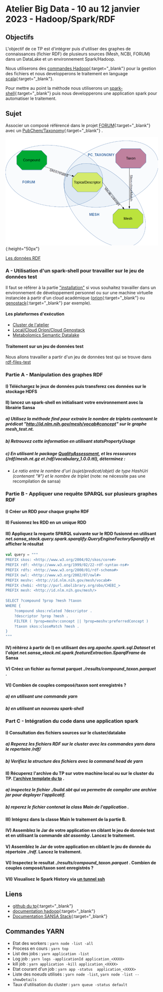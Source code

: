# Atelier Big Data - 10 au 12 janvier 2023 - Hadoop/Spark/RDF

## Objectifs

L'objectif de ce TP est d'intégrer puis d'utiliser des graphes de connaissances (fichier RDF) de plusieurs sources (Mesh, NCBI, FORUM) dans un DataLake et un environnement Spark/Hadoop. 

Nous utiliserons des [commandes Hadoop](https://hadoop.apache.org/docs/current/hadoop-project-dist/hadoop-common/FileSystemShell.html){:target="_blank"} pour la gestion des fichiers et nous developperons le traitement en language [scala](https://www.scala-lang.org/){:target="_blank"}. 

Pour mettre au point la méthode nous utiliserons un [spark-shell](https://spark.apache.org/docs/latest/quick-start.html){:target="_blank"} puis nous developperons une application spark pour automatiser le traitement.

## Sujet

Associer un composé référencé dans le projet [FORUM](https://forum-webapp.semantic-metabolomics.fr/#/about){:target="_blank"} avec un [PubChem/Taxonomy](https://pubchem.ncbi.nlm.nih.gov/source/22056){:target="_blank"} .

![fig1](./img/fig1.png){:height="50px"}

[Les données RDF](./databases.md)


### A - Utilisation d'un  spark-shell pour travailler sur le jeu de données test

Il faut se référer à la partie ["installation"](./prerequisites.md) si vous souhaitez travailler dans un environnement de développement personnel ou sur une machine virtuelle instanciée à partir d'un cloud académique ([orion](https://orion.cloud.inrae.fr/){:target="_blank"} ou [genostack](https://genostack.genouest.org/){:target="_blank"} par exemple).


#### Les plateformes d'exécution

- [Cluster de l'atelier](./clustertp.md)
- [Local/Cloud Orion/Cloud Genostack](./local.md)
- [Metabolomics Semantic Datalake](./msd.md)

#### Traitement sur un jeu de données test

Nous allons travailler a partir d'un jeu de données test qui se trouve dans [rdf-files-test](https://github.com/p2m2/tp-big-data-scala-spark-sansa/tree/main/rdf-files-test)


### Partie A - Manipulation des graphes RDF

#### I) Téléchargez le jeux de données puis transferez ces données sur le stockage HDFS  
#### II) lancez un spark-shell en initialisant votre environnement avec la librairie Sansa
##### a) Utilisez la méthode *find* pour extraire le nombre de triplets contenant le prédicat *"http://id.nlm.nih.gov/mesh/vocab#concept"* sur le graphe *mesh_test.nt*.
##### b) Retrouvez cette information en utilisant *statsPropertyUsage*
##### c) En utilisant le package [QualityAssessment](./qualityassessment.md), et les ressources (/rdf/mesh.nt.gz et /rdf/vocabulary_1.0.0.ttl), déterminez :
 
 - *Le ratio entre le nombre d'uri (sujet/predicat/objet) de type HashUri (contenant "#") et le nombre de triplet* (note: ne nécessite pas une recompilation de sansa)

### Partie B - Appliquer une requête SPARQL sur plusieurs graphes RDF

#### I) Créer un RDD pour chaque graphe RDF
#### II) Fusionnez les RDD en un unique RDD
#### III) Appliquez la requete SPARQL suivante sur le RDD fusionné en utilisant *net.sansa_stack.query.spark.sparqlify.QueryEngineFactorySparqlify* et afficher le résultat

```scala
val query = """ 
PREFIX skos: <http://www.w3.org/2004/02/skos/core#>
PREFIX rdf: <http://www.w3.org/1999/02/22-rdf-syntax-ns#>
PREFIX rdfs: <http://www.w3.org/2000/01/rdf-schema#>
PREFIX owl: <http://www.w3.org/2002/07/owl#>
PREFIX meshv: <http://id.nlm.nih.gov/mesh/vocab#>
PREFIX chebi: <http://purl.obolibrary.org/obo/CHEBI_>
PREFIX mesh: <http://id.nlm.nih.gov/mesh/>

SELECT ?compound ?prop ?mesh ?taxon
WHERE {
    ?compound skos:related ?descriptor .
    ?descriptor ?prop ?mesh .
    FILTER ( ?prop=meshv:concept || ?prop=meshv:preferredConcept )
    ?taxon skos:closeMatch ?mesh .
}
"""
```

#### IV) réitérez à partir de I) en utilisant des *org.apache.spark.sql.Dataset* et l'objet *net.sansa_stack.ml.spark.featureExtraction.SparqlFrame* de Sansa  

#### V) Créez un fichier au format parquet *./results/compound_taxon.parquet* .

#### VI) Combien de couples composé/taxon sont enregistrés ?
##### a) en utilisant une commande yarn
##### b) en utilisant un nouveau spark-shell

### Part C - Intégration du code dans une application spark

#### I) Consultation des fichiers sources sur le cluster/datalake

##### a) Reperez les fichiers RDF sur le cluster avec les commandes yarn dans le repertoire */rdf/*
##### b) Verifiez la structure des fichiers avec la command head de yarn

#### II) Récuperez l'archive du TP sur votre machine local ou sur le cluster du TP. [l'archive template du tp](https://github.com/p2m2/tp-big-data-scala-spark-sansa/archive/refs/heads/main.zip) .
##### a) inspectez le fichier *./build.sbt* qui va permetre de compiler une archive jar pour deployer l'applicatif.
##### b) reperez le fichier contenat la class *Main* de l'application .

#### III) Intégrez dans la classe Main le traitement de la partie B.

#### IV) Assemblez le Jar de votre application en ciblant le jeu de donnée test et en utilisant la commande *sbt assemby*. Lancez le traitement.
 
#### V) Assemblez le Jar de votre application en ciblant le jeu de donnée du répertoire *./rdf*. Lancez le traitement.

#### VI) Inspectez le resultat *./results/compound_taxon.parquet* . Combien de couples composé/taxon sont enregistrés ?

#### VII) Visualisez le Spark History via [un tunnel ssh](./clustertp.md#redirection-du-spark-history-sur-la-machine-locale) 



## Liens

- [github du tp](https://github.com/p2m2/tp-big-data-scala-spark-sansa/){:target="_blank"}
- [documentation hadoop](https://hadoop.apache.org/docs/current/hadoop-project-dist/hadoop-common/FileSystemShell.html){:target="_blank"}
- [Documentation SANSA Stack](http://sansa-stack.github.io/SANSA-Stack/){:target="_blank"}


## Commandes YARN

- Etat des workers : `yarn node -list -all`
- Process en cours : `yarn top`
- List des jobs : `yarn application -list`
- Log job : `yarn logs -applicationId application_<XXXX>`
- kill job : `yarn application -kill application_<XXXX>`
- Etat courant d'un job : `yarn app -status  application_<XXXX>`
- Liste des noeuds utilisés : `yarn node -list`, `yarn node -list --showDetails`
- Taux d'utilisation du cluster : `yarn queue -status default`
